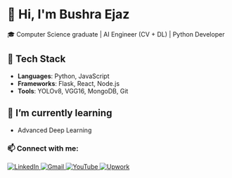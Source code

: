 # 👋 Hi, I'm Bushra Ejaz

🎓 Computer Science graduate | AI Engineer (CV + DL) | Python Developer

## 🔧 Tech Stack
- **Languages**: Python, JavaScript
- **Frameworks**: Flask, React, Node.js
- **Tools**: YOLOv8, VGG16, MongoDB, Git

## 🌱 I’m currently learning
- Advanced Deep Learning

### 📫 Connect with me:

<p align="left">
  <a href="https://linkedin.com/in/bushraejazkhan" target="_blank">
    <img src="https://img.shields.io/badge/LinkedIn-blue?style=for-the-badge&logo=linkedin&logoColor=white" alt="LinkedIn"/>
  </a>
  <a href="mailto:bushraejaz.work@gmail.com" target="_blank">
    <img src="https://img.shields.io/badge/Gmail-D14836?style=for-the-badge&logo=gmail&logoColor=white" alt="Gmail"/>
  </a>
  <a href="https://www.youtube.com/@BushraCodes" target="_blank">
    <img src="https://img.shields.io/badge/YouTube-FF0000?style=for-the-badge&logo=youtube&logoColor=white" alt="YouTube"/>
  </a>
  <a href="https://www.upwork.com/freelancers/~yourID" target="_blank">
    <img src="https://img.shields.io/badge/Upwork-darkgreen?style=for-the-badge&logo=upwork&logoColor=white" alt="Upwork"/>
  </a>
</p>


